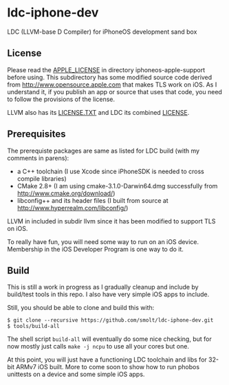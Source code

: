 # ldc-iphone-dev
LDC (LLVM-base D Compiler) for iPhoneOS development sand box

## License 
Please read the [APPLE_LICENSE](https://github.com/smolt/iphoneos-apple-support/blob/master/APPLE_LICENSE) in directory iphoneos-apple-support before using.  This subdirectory has some modified source code derived from http://www.opensource.apple.com that makes TLS work on iOS.  As I understand it, if you publish an app or source that uses that code, you need to follow the provisions of the license.

LLVM also has its [LICENSE.TXT](https://github.com/smolt/llvm/blob/ios/LICENSE.TXT) and LDC its combined [LICENSE](https://github.com/smolt/ldc/blob/ios/LICENSE).

## Prerequisites
The prerequiste packages are same as listed for LDC build (with my comments in parens):
- a C++ toolchain (I use Xcode since iPhoneSDK is needed to cross compile libraries)
- CMake 2.8+ (I am using cmake-3.1.0-Darwin64.dmg successfully from http://www.cmake.org/download/)
- libconfig++ and its header files (I built from source at http://www.hyperrealm.com/libconfig/)

LLVM in included in subdir llvm since it has been modified to support TLS on iOS.

To really have fun, you will need some way to run on an iOS device. Membership in the iOS Developer Program is one way to do it.

## Build
This is still a work in progress as I gradually cleanup and include by build/test tools in this repo.  I also have very simple iOS apps to include.

Still, you should be able to clone and build this with:

```
$ git clone --recursive https://github.com/smolt/ldc-iphone-dev.git
$ tools/build-all
```

The shell script `build-all` will eventually do some nice checking, but for now mostly just calls `make -j ncpu` to use all your cores but one.

At this point, you will just have a functioning LDC toolchain and libs for 32-bit ARMv7 iOS built.  More to come soon to show how to run phobos unittests on a device and some simple iOS apps.
